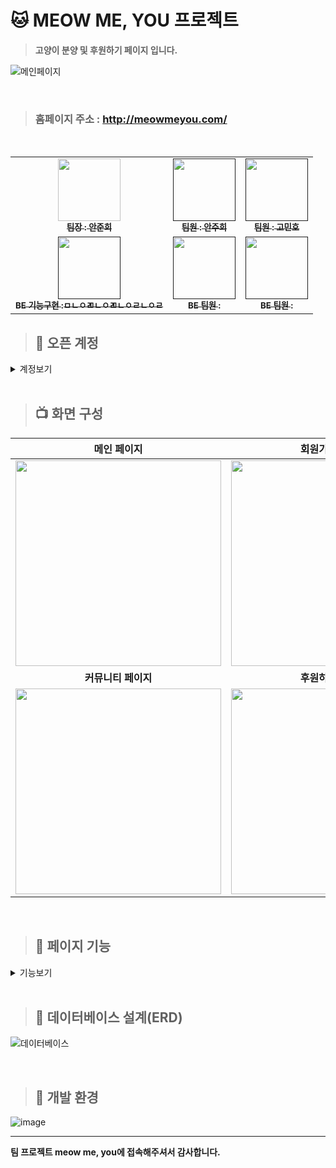 # 🐱 MEOW ME, YOU 프로젝트
> **고양이 분양 및 후원하기 페이지 입니다.**


![메인페이지](https://user-images.githubusercontent.com/119803774/227048650-d7196e1b-71d7-45a3-9eee-79b1c5008a9d.JPG)

<br>

> ### 홈페이지 주소 : http://meowmeyou.com/

<br>

<table>
  <tbody>
    <tr>
      <td align="center"><a href="https://github.com/Junhee1412"><img src="" width="100px;" alt=""/><br /><sub><b> 팀장 : 안준희 </b></sub></a><br /></td>
      <td align="center"><a href=""><img src="" width="100px;" alt=""/><br /><sub><b> 팀원 : 안주희 </b></sub></a><br /></td>
      <td align="center"><a href=""><img src="" width="100px;" alt=""/><br /><sub><b> 팀원 : 고민호 </b></sub></a><br /></td>
     <tr/>
      <td align="center"><a href=""><img src="" width="100px;" alt=""/><br /><sub><b>BE 기능구현 :ㅁㄴㅇㄻㄴㅇㄻㄴㅇㄹㄴㅇㄹ </b></sub></a><br /></td>
      <td align="center"><a href=""><img src="" width="100px;" alt=""/><br /><sub><b>BE 팀원 : </b></sub></a><br /></td>
      <td align="center"><a href=""><img src="" width="100px;" alt=""/><br /><sub><b>BE 팀원 : </b></sub></a><br /></td>
    </tr>
  </tbody>
</table>



> ## 🔑 오픈 계정

<details>
<summary>계정보기</summary>
  
* **관리자 1**  <br>
ID : admin1@gmail.com<br>
PA : Qwer1234! 
* **관리자 2** <br>
ID : admin2@gmail.com<br>
PA : Qwer1234!


* **일반유저 1** <br>
ID : member1@gmail.com <br>
PA : Qwer1234!
* **일반유저 2** <br>
ID : member2@gmail.com <br>
PA : Qwer1234!
<br><br>
> **해당계정의 비밀번호를 변경하는 행위는 삼가주시기 바랍니다.**
  
  </details>
<br>



> ## 📺 화면 구성 
| **메인 페이지**  |  **회원가입 페이지**   |
| :-------------------------------------------: | :------------: |
|  <img width="329" src="https://user-images.githubusercontent.com/119803774/227063423-7f29c2c6-91ca-45e9-80c2-585e3a239e7c.png"/> |  <img width="329" src="https://user-images.githubusercontent.com/119803774/227062710-85842395-3f8d-4bd5-b54b-5d30f2893bd9.png"/>|  
| **커뮤니티 페이지**   |  **후원하기 페이지**   |  
| <img width="329" src="https://user-images.githubusercontent.com/119803774/227062723-0361202d-9822-40c2-bf03-4c83ee1b8c9a.png"/>   |  <img width="329" src="https://user-images.githubusercontent.com/119803774/227062716-70413fde-85e5-4553-8743-fe9ee78fa957.png"/>     |

<br>

> ## 📝 페이지 기능
<details>
<summary>기능보기</summary>

<!--summary 아래 빈칸 공백 두고 내용을 적는공간-->


### <사업소개>

사업소개 페이지는 로그인하지 않아도 볼 수 있습니다.

### <회원가입>

* 회원가입 시 이메일 인증을 해야 가입할 수 있습니다. 실제 사용하는 이메일을 입력해야 사이트에 가입이 가능합니다.
* 이름은 한글과 영어로만 구성되어야합니다.
* 핸드폰번호는 앞자리가 010일 경우 4자리 4자리 숫자로 구성, 011, 016, 017, 018, 019일 경우 3~4자리 4자리 숫자로 구성


### <ID,PA 찾기>

* ID는 기존 사이트와 동일하게 가입시 기입했던 핸드폰번호와 이름을 입력하면 됩니다.
   * 비밀번호는 재설정만 가능하며 인증메일을 받은 후 재설정이 가능합니다.

* 참고로 위에 공용 아이디의 경우

   * ID : admin1@gmail.com - 이름 : 관리자, 핸드폰번호 : KT 010-1111-1111
   * ID : admin2@gmail.com - 이름 : 관리자, 핸드폰번호 : SKT 010-2222-2222
   * ID : member1@gmail.com - 이름 : 맴버, 핸드폰번호 : LG 010-3333-3333
   * ID : member2@gmail.com - 이름 : 맴버, 핸드폰번호 : KT 010-4444-4444 입니다.

### <마이페이지>

* 마이페이지에서는 비밀번호 재설정, 프로필 사진 설정이 가능합니다.
* 프로필 사진은 수정 즉시 바로 적용됩니다.


### <후원하기>

* 후원하기는 실제로 돈이 들어가지 않습니다. 
  * 아이디를 공유하므로 실제 개인정보를 입력하지 않는것을 권장드립니다.

* 후원하기를 할 경우에는 유효성 검사로 인해 후원자명은 한글 혹은 영어만 입력 가능, 
* 년도는 1900년부터 현재년도까지 가능, 일자는 유효한 일만 입력이 가능합니다.(윤년체크 가능) 존재하지 않는 날짜 입력불가 
* ex)1992년 12월 35일(X) 1980년 2월 29일(O) (윤년)
* 핸드폰번호는 앞자리가 010일 경우 4자리 4자리 숫자로 구성, 011, 016, 017, 018, 019일 경우 3~4자리 4자리 숫자로 구성, 
* 후원금액은 3,000원 이상 1,000원단위로만 가능

#### (신용카드 체크시)
  * 카드번호 16자리 숫자로만 입력, 
  * 유효기간 4자리 숫자입력, 
  * CVC 3자리 숫자로만 입력, 
  * 비밀번호 2자리 숫자로만 입력

#### (계좌이체 체크시)
  * 계좌번호 11~14자리만 입력가능

* 신용카드와 계좌이체로 후원할 경우에는 후원내역에서 후원 확정과 취소를 할 수 있습니다. 
* 후원 확정 시에는 기부금 영수증을 출력할 수 있습니다. 기부금 영수증은 아무 효력이 없습니다.
* 무통장입금으로 후원을 할 시에는 입금대기중이라고 확인할 수 있습니다.
* 이는 관리자로 로그인해서 후원을 확정, 취소할 수 있습니다.

### <커뮤니티>

* 무료 나눔 시 품목에 따라 목록에서 보이는 뱃지가 다릅니다.
중고거래는 가격이 추가되어 있습니다. 자세히보기를 누르면 가격을 볼 수 있습니다.

* 그외 4가지 커뮤니티는 같은 커뮤니티이며 기본 구성은 동일합니다.(댓글, 좋아요 기능 포함)
사진 다중 업로드 시 슬라이드 형식의 회전목마 방식으로 볼 수 있도록 설정하였습니다.

* 사진 업로드 시 용량 제한이 있습니다. 1장당 5MB, 5장을 초과할 수 없으며 사진파일의 전체 크기는 20MB를 초과할 수 없습니다.

  </details>
  

<br>
  
> ## 📕 데이터베이스 설계(ERD)

![데이터베이스](https://user-images.githubusercontent.com/119803774/227050720-c83c7356-8e2c-49a6-af98-d9d1fb734bf6.png)

<br>

   
> ## 🔨 개발 환경
  ![image](https://user-images.githubusercontent.com/119803774/227055607-e4480d28-cc67-4faa-af74-23981659b119.png)

  ---
  


**팀 프로젝트 meow me, you에 접속해주셔서 감사합니다.**
